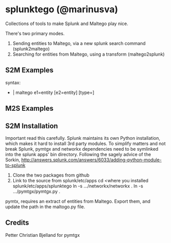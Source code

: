 splunktego (@marinusva)
==============
Collections of tools to make Splunk and Maltego play nice.

There's two primary modes.

1. Sending entities to Maltego, via a new splunk search command (splunk2maltego)
2. Searching for entities from Maltego, using a transform (maltego2splunk)


S2M Examples
--------------

syntax:
* | maltego e1=entity [e2=entity] [type=]


M2S Examples
--------------



S2M Installation
--------------
Important read this carefully.
Splunk maintains its own Python installation, which makes it hard to install 3rd party modules.
To simplify matters and not break Splunk, pymtgx and networkx dependencies need to be symlinked into the splunk apps' bin directory.
Following the sagely advice of the Sorkin, http://answers.splunk.com/answers/6033/adding-python-module-to-splunk

1. Clone the two packages from github
2. Link to the source from splunk/etc/apps
   cd <where you installed splunk/etc/apps/splunktego
   ln -s .../networkx/networkx .
   ln -s .../pymtgx/pymtgx.py .

pymtx, requires an extract of entities from Maltego. 
Export them, and update the path in the maltogo.py file.


Credits
--------------
Petter Christian Bjelland for pymtgx
